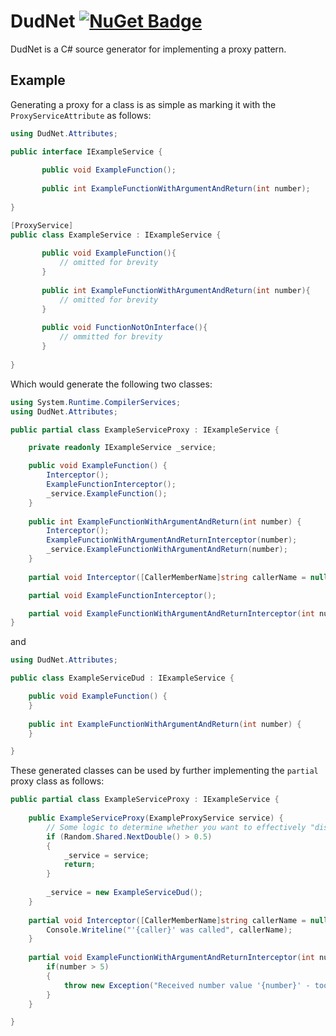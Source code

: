 ﻿# DudNet [![NuGet Badge](https://buildstats.info/nuget/Jwshyns.DudNet)](https://www.nuget.org/packages/Jwshyns.DudNet)
 
DudNet is a C# source generator for implementing a proxy pattern. 

## Example

Generating a proxy for a class is as simple as marking it with the `ProxyServiceAttribute` as follows:
```csharp
using DudNet.Attributes;

public interface IExampleService {
    
       public void ExampleFunction();
    
       public int ExampleFunctionWithArgumentAndReturn(int number);
    
}

[ProxyService]
public class ExampleService : IExampleService {
    
       public void ExampleFunction(){
           // omitted for brevity
       }
        
       public int ExampleFunctionWithArgumentAndReturn(int number){
           // omitted for brevity
       }
    
       public void FunctionNotOnInterface(){
           // ommitted for brevity
       }
    
}
```

Which would generate the following two classes:
```csharp
using System.Runtime.CompilerServices;
using DudNet.Attributes;

public partial class ExampleServiceProxy : IExampleService {

	private readonly IExampleService _service;

	public void ExampleFunction() {
		Interceptor();
		ExampleFunctionInterceptor();
		_service.ExampleFunction();
	}
    
	public int ExampleFunctionWithArgumentAndReturn(int number) {
		Interceptor();
		ExampleFunctionWithArgumentAndReturnInterceptor(number);
		_service.ExampleFunctionWithArgumentAndReturn(number);
	}
    
	partial void Interceptor([CallerMemberName]string callerName = null);

	partial void ExampleFunctionInterceptor();

	partial void ExampleFunctionWithArgumentAndReturnInterceptor(int number);
}
```
and 
```csharp
using DudNet.Attributes;

public class ExampleServiceDud : IExampleService {

    public void ExampleFunction() {
    }
    
    public int ExampleFunctionWithArgumentAndReturn(int number) {
    }

}
```

These generated classes can be used by further implementing the `partial` proxy class as follows:
```csharp
public partial class ExampleServiceProxy : IExampleService {
    
    public ExampleServiceProxy(ExampleProxyService service) {
        // Some logic to determine whether you want to effectively "disable" the service
        if (Random.Shared.NextDouble() > 0.5)
        { 
            _service = service;
            return;
        }
        
        _service = new ExampleServiceDud();
    }
    
    partial void Interceptor([CallerMemberName]string callerName = null) {
        Console.Writeline("'{caller}' was called", callerName);
    }   
    
    partial void ExampleFunctionWithArgumentAndReturnInterceptor(int number) {
        if(number > 5) 
        {
            throw new Exception("Received number value '{number}' - too high!", number);
        }
    }

}

```
